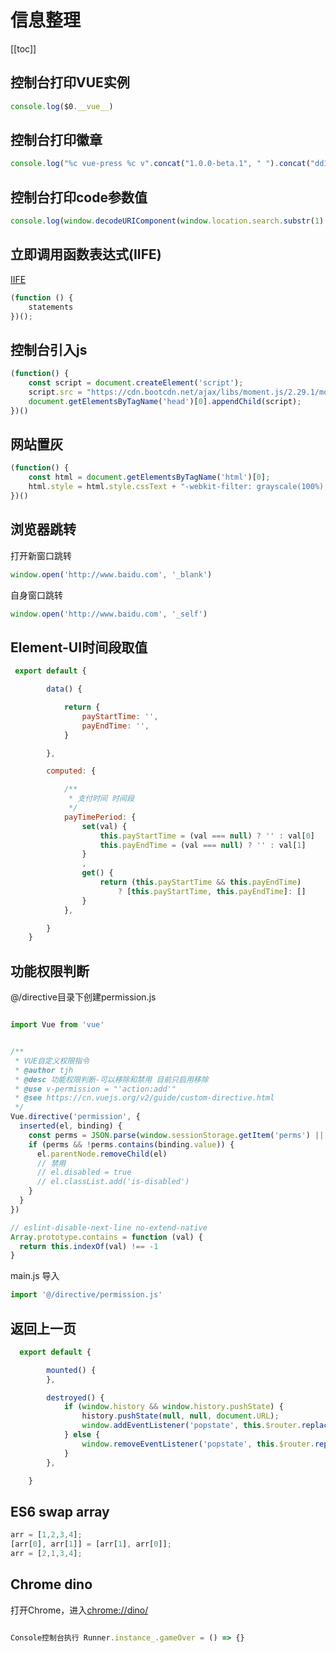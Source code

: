 # 信息整理
[[toc]]

## 控制台打印VUE实例

```js
console.log($0.__vue__)
```

## 控制台打印徽章
```js
console.log("%c vue-press %c v".concat("1.0.0-beta.1", " ").concat("dd10c50", " %c"), 'background: #35495e; padding: 1px; border-radius: 3px 0 0 3px; color: #fff', 'background: #41b883; padding: 1px; border-radius: 0 3px 3px 0; color: #fff', 'background: transparent');
```

## 控制台打印code参数值
```js
console.log(window.decodeURIComponent(window.location.search.substr(1).match(new RegExp("(^|&)code=([^&]*)(&|$)", "i"))?.[2]));
```

## 立即调用函数表达式(IIFE)
[IIFE](https://developer.mozilla.org/zh-CN/docs/Glossary/%E7%AB%8B%E5%8D%B3%E6%89%A7%E8%A1%8C%E5%87%BD%E6%95%B0%E8%A1%A8%E8%BE%BE%E5%BC%8F) <Badge text="IIFE"/>
```js
(function () {
    statements
})();
```

## 控制台引入js
```js
(function() {
    const script = document.createElement('script');
    script.src = "https://cdn.bootcdn.net/ajax/libs/moment.js/2.29.1/moment.min.js";
    document.getElementsByTagName('head')[0].appendChild(script);
})()
```

## 网站置灰
```js
(function() {
    const html = document.getElementsByTagName('html')[0];
    html.style = html.style.cssText + "-webkit-filter: grayscale(100%);-moz-filter: grayscale(100%); -ms-filter: grayscale(100%); -o-filter: grayscale(100%); filter: progid:DXImageTransform.Microsoft.BasicImage(grayscale=1); _filter: none; filter: grayscale(100%)"
})()
```

## 浏览器跳转
打开新窗口跳转
```js
window.open('http://www.baidu.com', '_blank')
```
自身窗口跳转
```js
window.open('http://www.baidu.com', '_self')
```


## Element-UI时间段取值

```js
 export default {

        data() {

            return {
                payStartTime: '',
                payEndTime: '',
            }

        },

        computed: {

            /**
             * 支付时间 时间段
             */
            payTimePeriod: {
                set(val) {
                    this.payStartTime = (val === null) ? '' : val[0]
                    this.payEndTime = (val === null) ? '' : val[1]
                }
                ,
                get() {
                    return (this.payStartTime && this.payEndTime)
                        ? [this.payStartTime, this.payEndTime]: []
                }
            },

        }
    }

```

## 功能权限判断

@/directive目录下创建permission.js
```js

import Vue from 'vue'


/**
 * VUE自定义权限指令
 * @author tjh
 * @desc 功能权限判断-可以移除和禁用 目前只启用移除
 * @use v-permission = "'action:add'"
 * @see https://cn.vuejs.org/v2/guide/custom-directive.html
 */
Vue.directive('permission', {
  inserted(el, binding) {
    const perms = JSON.parse(window.sessionStorage.getItem('perms') || '[]')
    if (perms && !perms.contains(binding.value)) {
      el.parentNode.removeChild(el)
      // 禁用
      // el.disabled = true
      // el.classList.add('is-disabled')
    }
  }
})

// eslint-disable-next-line no-extend-native
Array.prototype.contains = function (val) {
  return this.indexOf(val) !== -1
}

```
main.js 导入
```js
import '@/directive/permission.js'
```




## 返回上一页
```js 
  export default {

        mounted() {
        },

        destroyed() {
            if (window.history && window.history.pushState) {
                history.pushState(null, null, document.URL);
                window.addEventListener('popstate', this.$router.replace({name: 'home'}), false);
            } else {
                window.removeEventListener('popstate', this.$router.replace({name: 'home'}), false);
            }
        },

    }
```

## ES6 swap array
```js 
arr = [1,2,3,4];
[arr[0], arr[1]] = [arr[1], arr[0]];
arr = [2,1,3,4];
```

## Chrome dino

打开Chrome，进入[chrome://dino/](chrome://dino/)
```js 

Console控制台执行 Runner.instance_.gameOver = () => {}

```